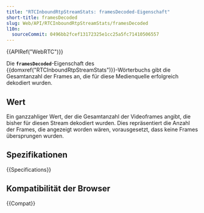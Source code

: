 ```yaml
---
title: "RTCInboundRtpStreamStats: framesDecoded-Eigenschaft"
short-title: framesDecoded
slug: Web/API/RTCInboundRtpStreamStats/framesDecoded
l10n:
  sourceCommit: 0496bb2fcef13172325e1cc25a5fc71410506557
---
```


{{APIRef("WebRTC")}}

Die **`framesDecoded`**-Eigenschaft des {{domxref("RTCInboundRtpStreamStats")}}-Wörterbuchs gibt die Gesamtanzahl der Frames an, die für diese Medienquelle erfolgreich dekodiert wurden.

## Wert

Ein ganzzahliger Wert, der die Gesamtanzahl der Videoframes angibt, die bisher für diesen Stream dekodiert wurden. Dies repräsentiert die Anzahl der Frames, die angezeigt worden wären, vorausgesetzt, dass keine Frames übersprungen wurden.

## Spezifikationen

{{Specifications}}

## Kompatibilität der Browser

{{Compat}}
